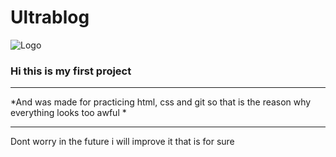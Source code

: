 
# Ultrablog

![Logo](http://i.imgur.com/jFhfWHK.png "Logo")


### Hi this is my first project

------------


*And was made for practicing html, css and git so that is the reason why everything looks too awful
*

------------

Dont worry in the future i will improve it that is for sure